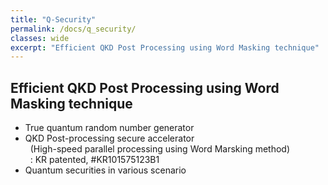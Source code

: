 ```yaml
---
title: "Q-Security"
permalink: /docs/q_security/
classes: wide
excerpt: "Efficient QKD Post Processing using Word Masking technique"
---
```


## Efficient QKD Post Processing using Word Masking technique  
- True quantum random number generator
- QKD Post-processing secure accelerator  
&nbsp; (High-speed parallel processing using Word Marsking method)  
&nbsp; : KR patented, #KR101575123B1
- Quantum securities in various scenario

